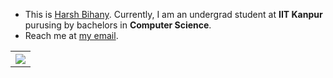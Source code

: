 - This is [Harsh Bihany](https://bihany-harsh.github.io/). Currently, I am an undergrad student at **IIT Kanpur** purusing by bachelors in **Computer Science**.
- Reach me at [my email](mailto:harshbihany7@gmail.com).

<!-- [![Harsh's GitHub stats](https://github-readme-stats.vercel.app/api?username=bihany-harsh)](https://github.com/bihany-harsh/github-readme-stats) -->
<table style="width:100%">
  <tr>
<!--     <th><img src="https://github-readme-stats.vercel.app/api?username=bihany-harsh&show_icons=true&theme=chartreuse-dark&count_private=true" /></th> -->
    <th><img src="https://github-readme-stats.vercel.app/api/top-langs/?username=bihany-harsh&size_weight=0.5&count_weight=0.5&layout=compact&theme=chartreuse-dark&langs_count=10" /></th>
  </tr>
</table>
<br>
